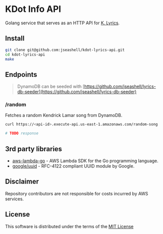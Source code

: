 # KDot Info API

Golang service that serves as an HTTP API for [K. Lyrics](https://kdotlyrics.com).

## Install

```sh
git clone git@github.com:jseashell/kdot-lyrics-api.git
cd kdot-lyrics-api
make
```

## Endpoints

> DynamoDB can be seeded with [https://github.com/jseashell/lyrics-db-seeder](https://github.com/jseashell/lyrics-db-seeder)

### /random

Fetches a random Kendrick Lamar song from DynamoDB.

```sh
curl https://<api-id>.execute-api.us-east-1.amazonaws.com/random-song

# TODO response
```

## 3rd party libraries

- [aws-lambda-go](https://github.com/aws/aws-lambda-go) - AWS Lambda SDK for the Go programming language.
- [google/uuid](https://github.com/google/uuid) -  RFC-4122 compliant UUID module by Google.

## Disclaimer

Repository contributors are not responsible for costs incurred by AWS services.

## License

This software is distributed under the terms of the [MIT License](/LICENSE)